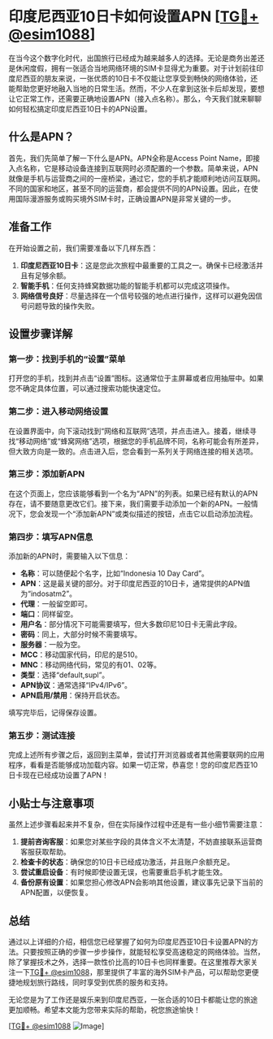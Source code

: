 # 印度尼西亚10日卡如何设置APN [[TG💪+ @esim1088](https://t.me/s/esim1088)]

在当今这个数字化时代，出国旅行已经成为越来越多人的选择。无论是商务出差还是休闲度假，拥有一张适合当地网络环境的SIM卡显得尤为重要。对于计划前往印度尼西亚的朋友来说，一张优质的10日卡不仅能让您享受到畅快的网络体验，还能帮助您更好地融入当地的日常生活。然而，不少人在拿到这张卡后却发现，要想让它正常工作，还需要正确地设置APN（接入点名称）。那么，今天我们就来聊聊如何轻松搞定印度尼西亚10日卡的APN设置。

## 什么是APN？

首先，我们先简单了解一下什么是APN。APN全称是Access Point Name，即接入点名称，它是移动设备连接到互联网时必须配置的一个参数。简单来说，APN就像是手机与运营商之间的一座桥梁，通过它，您的手机才能顺利地访问互联网。不同的国家和地区，甚至不同的运营商，都会提供不同的APN设置。因此，在使用国际漫游服务或购买境外SIM卡时，正确设置APN是非常关键的一步。

## 准备工作

在开始设置之前，我们需要准备以下几样东西：

1. **印度尼西亚10日卡**：这是您此次旅程中最重要的工具之一。确保卡已经激活并且有足够余额。
2. **智能手机**：任何支持蜂窝数据功能的智能手机都可以完成这项操作。
3. **网络信号良好**：尽量选择在一个信号较强的地点进行操作，这样可以避免因信号问题导致的操作失败。

## 设置步骤详解

### 第一步：找到手机的“设置”菜单

打开您的手机，找到并点击“设置”图标。这通常位于主屏幕或者应用抽屉中。如果您不确定具体位置，可以通过搜索功能快速定位。

### 第二步：进入移动网络设置

在设置界面中，向下滚动找到“网络和互联网”选项，并点击进入。接着，继续寻找“移动网络”或“蜂窝网络”选项，根据您的手机品牌不同，名称可能会有所差异，但大致方向是一致的。点击进入后，您会看到一系列关于网络连接的相关选项。

### 第三步：添加新APN

在这个页面上，您应该能够看到一个名为“APN”的列表。如果已经有默认的APN存在，请不要随意更改它们。接下来，我们需要手动添加一个新的APN。一般情况下，您会发现一个“添加新APN”或类似描述的按钮，点击它以启动添加流程。

### 第四步：填写APN信息

添加新的APN时，需要输入以下信息：

- **名称**：可以随便起个名字，比如“Indonesia 10 Day Card”。
- **APN**：这是最关键的部分。对于印度尼西亚的10日卡，通常提供的APN值为“indosatm2”。
- **代理**：一般留空即可。
- **端口**：同样留空。
- **用户名**：部分情况下可能需要填写，但大多数印尼10日卡无需此字段。
- **密码**：同上，大部分时候不需要填写。
- **服务器**：一般为空。
- **MCC**：移动国家代码，印尼的是510。
- **MNC**：移动网络代码，常见的有01、02等。
- **类型**：选择“default,supl”。
- **APN协议**：通常选择“IPv4/IPv6”。
- **APN启用/禁用**：保持开启状态。

填写完毕后，记得保存设置。

### 第五步：测试连接

完成上述所有步骤之后，返回到主菜单，尝试打开浏览器或者其他需要联网的应用程序，看看是否能够成功加载内容。如果一切正常，恭喜您！您的印度尼西亚10日卡现在已经成功设置了APN！

## 小贴士与注意事项

虽然上述步骤看起来并不复杂，但在实际操作过程中还是有一些小细节需要注意：

1. **提前咨询客服**：如果您对某些字段的具体含义不太清楚，不妨直接联系运营商客服获取帮助。
2. **检查卡的状态**：确保您的10日卡已经成功激活，并且账户余额充足。
3. **尝试重启设备**：有时候即使设置无误，也需要重启手机才能生效。
4. **备份原有设置**：如果您担心修改APN会影响其他设置，建议事先记录下当前的APN配置，以便恢复。

## 总结

通过以上详细的介绍，相信您已经掌握了如何为印度尼西亚10日卡设置APN的方法。只要按照正确的步骤一步步操作，就能轻松享受高速稳定的网络体验。当然，除了掌握技术之外，选择一款性价比高的10日卡也同样重要。在这里推荐大家关注一下[TG💪+ @esim1088](https://t.me/s/esim1088)，那里提供了丰富的海外SIM卡产品，可以帮助您更便捷地规划旅行路线，同时享受到优质的服务和支持。

无论您是为了工作还是娱乐来到印度尼西亚，一张合适的10日卡都能让您的旅途更加顺畅。希望本文能为您带来实际的帮助，祝您旅途愉快！

[[TG💪+ @esim1088](https://t.me/s/esim1088) ![Image](https://i.postimg.cc/4NQfJmqS/Snipaste-2025-05-13-00-14-12.png)]